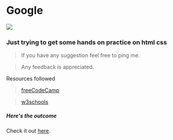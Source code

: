 # Google
<img src="https://journocode.com/wp-content/uploads/2016/06/htmlCssJS-1140x515.jpg"/>

### Just trying to get some hands on practice on html css

> If you have any suggestion feel free to ping me.
  
> Any feedback is appreciated.

Resources followed

> <a href="https://www.freecodecamp.org/">freeCodeCamp</a>

> <a href="http://w3schools.com/">w3schools</a>

##### Here's the outcome
  
  Check it out <a href="https://developer-ishan.github.io/Google/">here<a/>.
